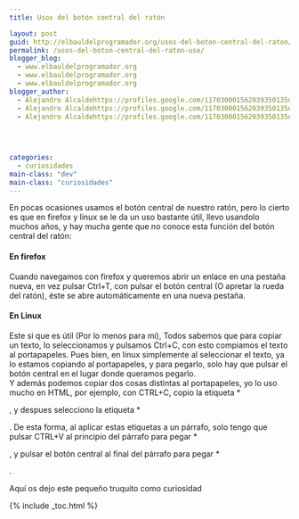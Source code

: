 ```yaml
---
title: Usos del botón central del ratón

layout: post
guid: http://elbauldelprogramador.org/usos-del-boton-central-del-raton/
permalink: /usos-del-boton-central-del-raton-use/
blogger_blog:
  - www.elbauldelprogramador.org
  - www.elbauldelprogramador.org
  - www.elbauldelprogramador.org
blogger_author:
  - Alejandro Alcaldehttps://profiles.google.com/117030001562039350135noreply@blogger.com
  - Alejandro Alcaldehttps://profiles.google.com/117030001562039350135noreply@blogger.com
  - Alejandro Alcaldehttps://profiles.google.com/117030001562039350135noreply@blogger.com

  
  
  
categories:
  - curiosidades
main-class: "dev"
main-class: "curiosidades"
---
```

En pocas ocasiones usamos el botón central de nuestro ratón, pero lo cierto es que en firefox y linux se le da un uso bastante útil, llevo usandolo muchos años, y hay mucha gente que no conoce esta función del botón central del ratón:

#### En firefox

Cuando navegamos con firefox y queremos abrir un enlace en una pestaña nueva, en vez pulsar Ctrl+T, con pulsar el botón central (O apretar la rueda del ratón), éste se abre automáticamente en una nueva pestaña.

#### En Linux

Este si que es útil (Por lo menos para mi), Todos sabemos que para copiar un texto, lo seleccionamos y pulsamos Ctrl+C, con esto compiamos el texto al portapapeles. Pues bien, en linux simplemente al seleccionar el texto, ya lo estamos copiando al portapapeles, y para pegarlo, solo hay que pulsar el botón central en el lugar donde queramos pegarlo.  
Y además podemos copiar dos cosas distintas al portapapeles, yo lo uso mucho en HTML, por ejemplo, con CTRL+C, copio la etiqueta * 

</em>, y despues selecciono la etiqueta *</p> 

</em>. De esta forma, al aplicar estas etiquetas a un párrafo, solo tengo que pulsar CTRL+V al principio del párrafo para pegar * 

</em>, y pulsar el botón central al final del párrafo para pegar *</p> 

</em>.

Aquí os dejo este pequeño truquito como curiosidad



{% include _toc.html %}
